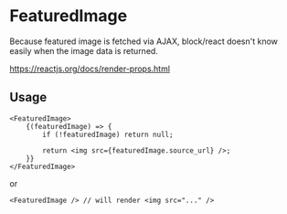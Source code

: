 # FeaturedImage

Because featured image is fetched via AJAX, block/react doesn't know easily when the image data is returned.

https://reactjs.org/docs/render-props.html

## Usage
```
<FeaturedImage>
	{(featuredImage) => {
		if (!featuredImage) return null;

		return <img src={featuredImage.source_url} />;
	}}
</FeaturedImage>
```

or 

```
<FeaturedImage /> // will render <img src="..." />
```
